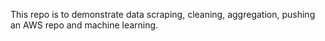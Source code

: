 This repo is to demonstrate data scraping, cleaning, aggregation, pushing an AWS repo and machine learning. 
